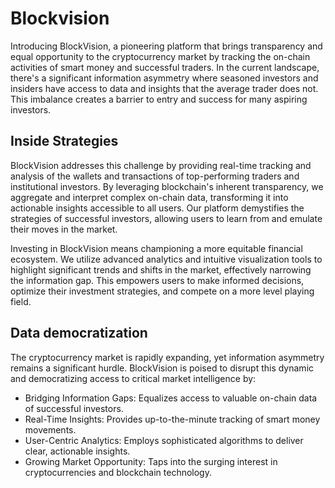 # Blockvision

Introducing BlockVision, a pioneering platform that brings transparency and equal opportunity to the cryptocurrency market by tracking the on-chain activities of smart money and successful traders. In the current landscape, there's a significant information asymmetry where seasoned investors and insiders have access to data and insights that the average trader does not. This imbalance creates a barrier to entry and success for many aspiring investors.

## Inside Strategies
BlockVision addresses this challenge by providing real-time tracking and analysis of the wallets and transactions of top-performing traders and institutional investors. By leveraging blockchain's inherent transparency, we aggregate and interpret complex on-chain data, transforming it into actionable insights accessible to all users. Our platform demystifies the strategies of successful investors, allowing users to learn from and emulate their moves in the market.

Investing in BlockVision means championing a more equitable financial ecosystem. We utilize advanced analytics and intuitive visualization tools to highlight significant trends and shifts in the market, effectively narrowing the information gap. This empowers users to make informed decisions, optimize their investment strategies, and compete on a more level playing field.

## Data democratization
The cryptocurrency market is rapidly expanding, yet information asymmetry remains a significant hurdle. BlockVision is poised to disrupt this dynamic and democratizing access to critical market intelligence by:
  - Bridging Information Gaps: Equalizes access to valuable on-chain data of successful investors.
  - Real-Time Insights: Provides up-to-the-minute tracking of smart money movements.
  - User-Centric Analytics: Employs sophisticated algorithms to deliver clear, actionable insights.
  - Growing Market Opportunity: Taps into the surging interest in cryptocurrencies and blockchain technology.
